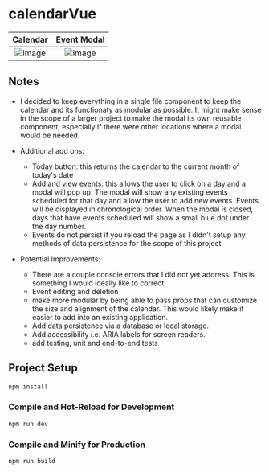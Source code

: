 # calendarVue

Calendar            |  Event Modal
:-------------------------:|:-------------------------:
![image](https://github.com/noahbeito/calendar-vue/assets/90667844/779ea728-ea1f-4893-a8fa-f7396391dd17)  |  ![image](https://github.com/noahbeito/calendar-vue/assets/90667844/e2459aae-5ced-4107-8d02-dffe24342d2f)

## Notes
- I decided to keep everything in a single file component to keep the calendar and its functionaty as modular as possible. It might make sense in the scope of a larger project to make the modal its own reusable component, especially if there were other locations where a modal would be needed.

- Additional add ons:
    - Today button: this returns the calendar to the current month of today's date
    - Add and view events: this allows the user to click on a day and a modal will pop up. The modal will show any existing events scheduled for that day and allow the user to add new events. Events will be displayed in chronological order. When the modal is closed, days that have events scheduled will show a small blue dot under the day number.
    - Events do not persist if you reload the page as I didn't setup any methods of data persistence for the scope of this project.
- Potential Improvements:
    - There are a couple console errors that I did not yet address. This is something I would ideally like to correct.
    - Event editing and deletion
    - make more modular by being able to pass props that can customize the size and alignment of the calendar. This would likely make it easier to add into an existing application.
    - Add data persistence via a database or local storage.
    - Add accessibility i.e. ARIA labels for screen readers.
    - add testing, unit and end-to-end tests



## Project Setup

```sh
npm install
```

### Compile and Hot-Reload for Development

```sh
npm run dev
```

### Compile and Minify for Production

```sh
npm run build
```